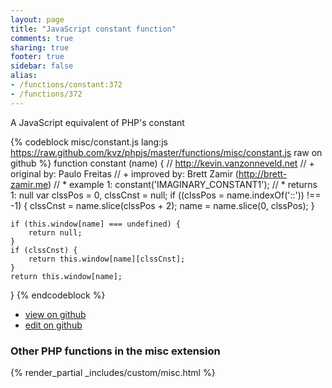 ```yaml
---
layout: page
title: "JavaScript constant function"
comments: true
sharing: true
footer: true
sidebar: false
alias:
- /functions/constant:372
- /functions/372
---
```

<!-- Generated by Rakefile:build -->
A JavaScript equivalent of PHP's constant

{% codeblock misc/constant.js lang:js https://raw.github.com/kvz/phpjs/master/functions/misc/constant.js raw on github %}
function constant (name) {
    // http://kevin.vanzonneveld.net
    // +   original by: Paulo Freitas
    // +   improved by: Brett Zamir (http://brett-zamir.me)
    // *     example 1: constant('IMAGINARY_CONSTANT1');
    // *     returns 1: null
    var clssPos = 0,
        clssCnst = null;
    if ((clssPos = name.indexOf('::')) !== -1) {
        clssCnst = name.slice(clssPos + 2);
        name = name.slice(0, clssPos);
    }

    if (this.window[name] === undefined) {
        return null;
    }
    if (clssCnst) {
        return this.window[name][clssCnst];
    }
    return this.window[name];
}
{% endcodeblock %}

 - [view on github](https://github.com/kvz/phpjs/blob/master/functions/misc/constant.js)
 - [edit on github](https://github.com/kvz/phpjs/edit/master/functions/misc/constant.js)

### Other PHP functions in the misc extension
{% render_partial _includes/custom/misc.html %}
